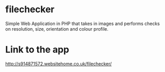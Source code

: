 # filechecker
Simple Web Application in PHP that takes in images and performs checks on resolution, size, orientation and colour profile.

# Link to the app
http://s914871572.websitehome.co.uk/filechecker/
